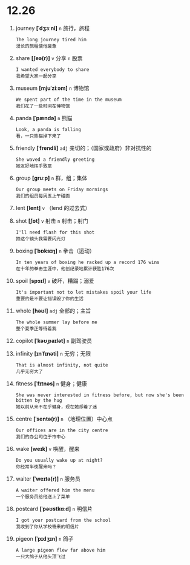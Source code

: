 # 12.26

1. journey **[ˈdʒɜːni]** `n` 旅行，旅程

   ```
   The long journey tired him
   漫长的旅程使他疲惫
   ```

2. share **[ʃeə(r)]** `v` 分享 `n` 股票

   ```
   I wanted everybody to share
   我希望大家一起分享
   ```

3. museum **[mjuˈziːəm]** `n` 博物馆

   ```
   We spent part of the time in the museum
   我们花了一些时间在博物馆
   ```

4. panda **[ˈpændə]** `n` 熊猫

   ```
   Look, a panda is falling
   看，一只熊猫掉下来了
   ```

5. friendly **[ˈfrendli]** `adj` 亲切的；（国家或政府）非对抗性的

   ```
   She waved a friendly greeting
   她友好地挥手致意
   ```

6. group **[ɡruːp]** `n` 群，组；集体

   ```
   Our group meets on Friday mornings
   我们的组员每周五上午碰面
   ```

7. lent **[lent]** `v` （lend 的过去式）

8. shot **[ʃɒt]** `v` 射击 `n` 射击；射门

   ```
   I'll need flash for this shot
   拍这个镜头我需要闪光灯
   ```

9. boxing **[ˈbɒksɪŋ]** `n` 拳击（运动）

   ```
   In ten years of boxing he racked up a record 176 wins
   在十年的拳击生涯中，他创纪录地累计获胜176次
   ```

10. spoil **[spɔɪl]** `v` 破坏，糟蹋；溺爱

    ```
    It's important not to let mistakes spoil your life
    重要的是不要让错误毁了你的生活
    ```

11. whole **[həʊl]** `adj` 全部的；主旨

    ```
    The whole summer lay before me
    整个夏季正等待着我
    ```

12. copilot **[ˈkəʊˌpaɪlət]** `n` 副驾驶员

13. infinity **[ɪnˈfɪnəti]** `n` 无穷；无限

    ```
    That is almost infinity, not quite
    几乎无穷大了
    ```

14. fitness **[ˈfɪtnəs]** `n` 健身；健康

    ```
    She was never interested in fitness before, but now she's been bitten by the hug
    她以前从来不在乎健身，现在她却着了迷
    ```

15. centre **[ˈsentə(r)]** `n` （地理位置）中心点

    ```
    Our offices are in the city centre
    我们的办公司位于市中心
    ```

16. wake **[weɪk]** `v` 唤醒，醒来

    ```
    Do you usually wake up at night?
    你经常半夜醒来吗？
    ```

17. waiter **[ˈweɪtə(r)]** `n` 服务员

    ```
    A waiter offered him the menu
    一个服务员给他送上了菜单
    ```

18. postcard **[ˈpəʊstkɑːd]** `n` 明信片

    ```
    I got your postcard from the school
    我收到了你从学校寄来的明信片
    ```

19. pigeon **[ˈpɪdʒɪn]** `n` 鸽子
    ```
    A large pigeon flew far above him
    一只大鸽子从他头顶飞过
    ```
